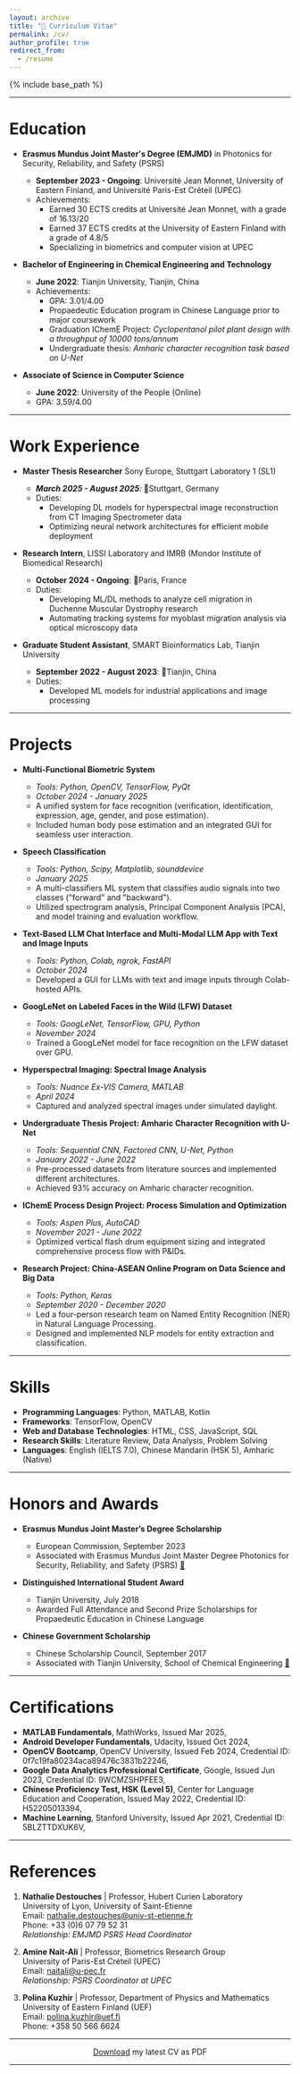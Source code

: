 ```yaml
---
layout: archive
title: "📄 Curriculum Vitae"
permalink: /cv/
author_profile: true
redirect_from:
  - /resume
---
```


{% include base_path %}

---

Education
======
* **Erasmus Mundus Joint Master's Degree (EMJMD)** in Photonics for Security, Reliability, and Safety (PSRS)  
  * **September 2023 - Ongoing**: Université Jean Monnet, University of Eastern Finland, and Université Paris-Est Créteil (UPEC)  
  * Achievements:
    * Earned 30 ECTS credits at Université Jean Monnet,  with a grade of 16.13/20
    * Earned 37 ECTS credits at the University of Eastern Finland with a grade of 4.8/5
    * Specializing in biometrics and computer vision at UPEC

* **Bachelor of Engineering in Chemical Engineering and Technology**  
  * **June 2022**: Tianjin University, Tianjin, China  
  * Achievements:
    * GPA: 3.01/4.00  
    * Propaedeutic Education program in Chinese Language prior to major coursework
    * Graduation IChemE Project: *Cyclopentanol pilot plant design with a throughput of 10000 tons/annum* 
    * Undergraduate thesis: *Amharic character recognition task based on U-Net*

* **Associate of Science in Computer Science**  
  * **June 2022**: University of the People (Online)  
  * GPA: 3.59/4.00

---
  
Work Experience
======
* **Master Thesis Researcher** Sony Europe, Stuttgart Laboratory 1 (SL1)
  * ***March 2025 - August 2025***: 📍Stuttgart, Germany
  * Duties:
    * Developing DL models for hyperspectral image reconstruction from CT Imaging Spectrometer data
    * Optimizing neural network architectures for efficient mobile deployment
    <!-- * Implementing a pipeline for image acquisition, reconstruction, and biometric analysis on Android -->

* **Research Intern**, LISSI Laboratory and IMRB (Mondor Institute of Biomedical Research)  
  * **October 2024 - Ongoing**: 📍Paris, France  
  * Duties:
    * Developing ML/DL methods to analyze cell migration in Duchenne Muscular Dystrophy research
    * Automating tracking systems for myoblast migration analysis via optical microscopy data

* **Graduate Student Assistant**, SMART Bioinformatics Lab, Tianjin University  
  * **September 2022 - August 2023**: 📍Tianjin, China  
  * Duties:
    * Developed ML models for industrial applications and image processing

---

Projects
======

* **Multi-Functional Biometric System** <a href="https://github.com/PHYRA47/Biometrics-II/tree/main/Biometrics%20Skills%20-%20Amine%20Nait-Ali" target="_blank"><i class="fab fa-github"></i></a>  
  * *Tools: Python, OpenCV, TensorFlow, PyQt*  
  * *October 2024 - January 2025*  
  * A unified system for face recognition (verification, identification, expression, age, gender, and pose estimation).  
  * Included human body pose estimation and an integrated GUI for seamless user interaction.  

* **Speech Classification** <a href="https://github.com/PHYRA47/Computer-Vision/tree/main/speech-processing-labs" target="_blank"><i class="fab fa-github"></i></a>  
  * *Tools: Python, Scipy, Matplotlib, sounddevice*  
  * *January 2025*  
  * A multi-classifiers ML system that classifies audio signals into two classes ("forward" and "backward").
  * Utilized spectrogram analysis, Principal Component Analysis (PCA), and model training and evaluation workflow.  


* **Text-Based LLM Chat Interface and Multi-Modal LLM App with Text and Image Inputs** <a href="https://github.com/PHYRA47/AI-and-Innovation-Workshops/tree/main/session3-hosting-llm-on-colab" target="_blank"><i class="fab fa-github"></i></a>  <a href="https://github.com/PHYRA47/AI-and-Innovation-Workshops/tree/main/session4-multimodal-llms" target="_blank"><i class="fab fa-github"></i></a>   
  * *Tools: Python, Colab, ngrok, FastAPI*  
  * *October 2024*  
  * Developed a GUI for LLMs with text and image inputs through Colab-hosted APIs.  

* **GoogLeNet on Labeled Faces in the Wild (LFW) Dataset** <a href="https://github.com/PHYRA47/Computer-Vision/tree/main" target="_blank"><i class="fab fa-github"></i></a>  
  * *Tools: GoogLeNet, TensorFlow, GPU, Python*  
  * *November 2024*  
  * Trained a GoogLeNet model for face recognition on the LFW dataset over GPU.  

* **Hyperspectral Imaging: Spectral Image Analysis** <a href="https://github.com/PHYRA47/Photonics-Laboratory/tree/main/3-spectral-imaging" target="_blank"><i class="fab fa-github"></i></a>  
  * *Tools: Nuance Ex-VIS Camera, MATLAB*  
  * *April 2024*  
  * Captured and analyzed spectral images under simulated daylight.  

* **Undergraduate Thesis Project: Amharic Character Recognition with U-Net** <a href="https://github.com/PHYRA47/Amharic-Character-Recognition-Based-on-UNet" target="_blank"><i class="fab fa-github"></i></a>  
  * *Tools: Sequential CNN, Factored CNN, U-Net, Python*  
  * *January 2022 - June 2022*  
  * Pre-processed datasets from literature sources and implemented different architectures.  
  * Achieved 93% accuracy on Amharic character recognition.  

* **IChemE Process Design Project: Process Simulation and Optimization**  
  * *Tools: Aspen Plus, AutoCAD*  
  * *November 2021 - June 2022*  
  * Optimized vertical flash drum equipment sizing and integrated comprehensive process flow with P&IDs.  

* **Research Project: China-ASEAN Online Program on Data Science and Big Data** <a href="https://github.com/PHYRA47/NER-task-in-NLP" target="_blank"><i class="fab fa-github"></i></a>  
  * *Tools: Python, Keras*  
  * *September 2020 - December 2020*  
  * Led a four-person research team on Named Entity Recognition (NER) in Natural Language Processing.  
  * Designed and implemented NLP models for entity extraction and classification.  


---

Skills
======
* **Programming Languages**: Python, MATLAB, Kotlin
* **Frameworks**: TensorFlow, OpenCV
* **Web and Database Technologies**: HTML, CSS, JavaScript, SQL
* **Research Skills**: Literature Review, Data Analysis, Problem Solving
* **Languages**: English (IELTS 7.0), Chinese Mandarin (HSK 5), Amharic (Native)

---

Honors and Awards
======
* **Erasmus Mundus Joint Master’s Degree Scholarship**  
  * European Commission, September 2023  
  * Associated with Erasmus Mundus Joint Master Degree Photonics for Security, Reliability, and Safety (PSRS) [:link:](https://www.master-photonics4security.eu/)

* **Distinguished International Student Award**
  * Tianjin University, July 2018  
  * Awarded Full Attendance and Second Prize Scholarships for Propaedeutic Education in Chinese Language

* **Chinese Government Scholarship**  
  * Chinese Scholarship Council, September 2017  
  * Associated with Tianjin University, School of Chemical Engineering [:link:](http://chemeng.tju.edu.cn/en/)

---

Certifications
======  
* **MATLAB Fundamentals**, MathWorks, Issued Mar 2025, <a href="https://matlabacademy.mathworks.com/progress/share/certificate.html?id=3c2cf0ba-9da5-4dd5-ba46-0e955b523548&" target="_blank"><i class="fas fa-external-link-alt"></i></a>  
* **Android Developer Fundamentals**, Udacity, Issued Oct 2024, <a href="https://www.udacity.com/certificate/e/40f83fce-66d4-11ef-9770-5fc11b5c6322" target="_blank"><i class="fas fa-external-link-alt"></i></a>  
* **OpenCV Bootcamp**, OpenCV University, Issued Feb 2024, Credential ID: 0f7c19fa80234aca89476c3831b22246, <a href="https://courses.opencv.org/certificates/0f7c19fa80234aca89476c3831b22246" target="_blank"><i class="fas fa-external-link-alt"></i></a>  
* **Google Data Analytics Professional Certificate**, Google, Issued Jun 2023, Credential ID: 9WCMZSHPFEE3, <a href="https://coursera.org/share/156dfcfe26d13e48b4324d959ad6a74d" target="_blank"><i class="fas fa-external-link-alt"></i></a>  
* **Chinese Proficiency Test, HSK (Level 5)**, Center for Language Education and Cooperation, Issued May 2022, Credential ID: H52205013394, <a href="https://drive.google.com/file/d/11USCtuuzKhPIqGJ3XuZy0udaEi8SOHl1/view" target="_blank"><i class="fas fa-external-link-alt"></i></a>  
* **Machine Learning**, Stanford University, Issued Apr 2021, Credential ID: 5BLZTTDXUK6V, <a href="https://www.coursera.org/account/accomplishments/certificate/5BLZTTDXUK6V" target="_blank"><i class="fas fa-external-link-alt"></i></a>  


---

References
======

1. **Nathalie Destouches**  <a href="https://perso.univ-st-etienne.fr/destoucn/" arget="_blank"><i class="fas fa-globe"></i></a> | <a href="https://www.linkedin.com/in/nathalie-destouches-713605163/" target="_blank"><i class="fab fa-linkedin"></i></a>
   Professor, Hubert Curien Laboratory  
   University of Lyon, University of Saint-Etienne  
   Email: nathalie.destouches@univ-st-etienne.fr  
   Phone: +33 (0)6 07 79 52 31  
   *Relationship: EMJMD PSRS Head Coordinator*  

2. **Amine Nait-Ali**  <a href="https://www.amine-nait-ali.org/" arget="_blank"><i class="fas fa-globe"></i></a> | <a href="https://www.linkedin.com/in/amine-nait-ali-a56b5b22/" target="_blank"><i class="fab fa-linkedin"></i></a>
   Professor, Biometrics Research Group  
   University of Paris-Est Créteil (UPEC)  
   Email: naitali@u-pec.fr  
   *Relationship: PSRS Coordinator at UPEC*  


3. **Polina Kuzhir**  <a href="https://uefconnect.uef.fi/en/polina.kuzhir/" arget="_blank"><i class="fas fa-globe"></i></a> | <a href="https://www.linkedin.com/in/polina-kuzhir-556765bb/" target="_blank"><i class="fab fa-linkedin"></i></a>
   Professor, Department of Physics and Mathematics  
   University of Eastern Finland (UEF)  
   Email: polina.kuzhir@uef.fi  
   Phone: +358 50 566 6624  
  
  ---
 
 
  <div style="text-align: center">
    <a href="../files/cv_mt.pdf">Download</a> my latest CV as PDF
  </div>


  ---



